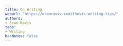 ```yaml
---
title: On Writing
weburl: "https://eranraviv.com/thesis-writing-tips/"
authors:
- Eran Raviv
tags:
- Writing
hasNotes: false
---
```

